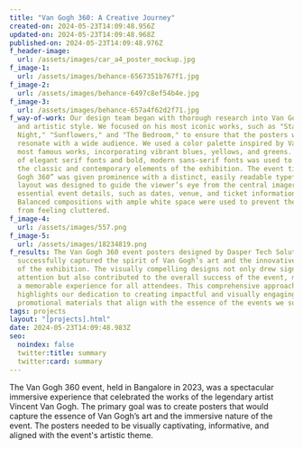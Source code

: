 ```yaml
---
title: "Van Gogh 360: A Creative Journey"
created-on: 2024-05-23T14:09:48.956Z
updated-on: 2024-05-23T14:09:48.968Z
published-on: 2024-05-23T14:09:48.976Z
f_header-image:
  url: /assets/images/car_a4_poster_mockup.jpg
f_image-1:
  url: /assets/images/behance-6567351b767f1.jpg
f_image-2:
  url: /assets/images/behance-6497c8ef54b4e.jpg
f_image-3:
  url: /assets/images/behance-657a4f62d2f71.jpg
f_way-of-work: Our design team began with thorough research into Van Gogh’s life
  and artistic style. We focused on his most iconic works, such as "Starry
  Night," "Sunflowers," and "The Bedroom," to ensure that the posters would
  resonate with a wide audience. We used a color palette inspired by Van Gogh’s
  most famous works, incorporating vibrant blues, yellows, and greens. A blend
  of elegant serif fonts and bold, modern sans-serif fonts was used to balance
  the classic and contemporary elements of the exhibition. The event title “Van
  Gogh 360” was given prominence with a distinct, easily readable typeface. The
  layout was designed to guide the viewer’s eye from the central imagery to the
  essential event details, such as dates, venue, and ticket information.
  Balanced compositions with ample white space were used to prevent the posters
  from feeling cluttered.
f_image-4:
  url: /assets/images/557.png
f_image-5:
  url: /assets/images/18234819.png
f_results: The Van Gogh 360 event posters designed by Dasper Tech Solutions Pvt.
  successfully captured the spirit of Van Gogh’s art and the innovative nature
  of the exhibition. The visually compelling designs not only drew significant
  attention but also contributed to the overall success of the event, making it
  a memorable experience for all attendees. This comprehensive approach
  highlights our dedication to creating impactful and visually engaging
  promotional materials that align with the essence of the events we support.
tags: projects
layout: "[projects].html"
date: 2024-05-23T14:09:48.983Z
seo:
  noindex: false
  twitter:title: summary
  twitter:card: summary
---
```

The Van Gogh 360 event, held in Bangalore in 2023, was a spectacular immersive experience that celebrated the works of the legendary artist Vincent Van Gogh. The primary goal was to create posters that would capture the essence of Van Gogh’s art and the immersive nature of the event. The posters needed to be visually captivating, informative, and aligned with the event's artistic theme.
